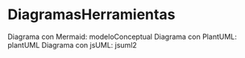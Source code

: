 # DiagramasHerramientas

Diagrama con Mermaid: modeloConceptual
Diagrama con PlantUML: plantUML
Diagrama con jsUML: jsuml2
